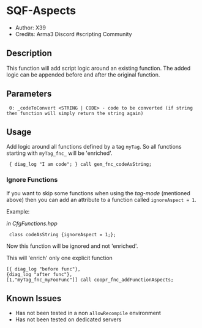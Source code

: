 # SQF-Aspects
* Author: X39
* Credits: Arma3 Discord #scripting Community
## Description
This function will add script logic around an existing function. The added logic can be appended before
and after the original function.
## Parameters
```
 0: _codeToConvert <STRING | CODE> - code to be converted (if string then function will simply return the string again)
```
## Usage
Add logic around all functions defined by a tag `myTag`. So all functions starting with
`myTag_fnc_` will be 'enriched'.
```arma.sqf
 { diag_log "I am code"; } call gem_fnc_codeAsString;
```
### Ignore Functions
If you want to skip some functions when using the *tag-mode* (mentioned above) then you can add an
attribute to a function called `ignoreAspect = 1`.


Example:

_in CfgFunctions.hpp_
```
 class codeAsString {ignoreAspect = 1;};
```
Now this function will be ignored and not 'enriched'.
 
 This will 'enrich' only one explicit function
 ```arma.sqf
[{ diag_log "before func"},
{diag_log "after func"},
[1,"myTag_fnc_myFooFunc"]] call coopr_fnc_addFunctionAspects;
```
## Known Issues
* Has not been tested in a non `allowRecompile` environment
* Has not been tested on dedicated servers
